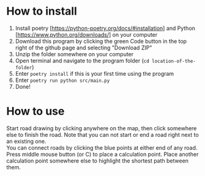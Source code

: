 # How to install

1. Install poetry [https://python-poetry.org/docs/#installation] and Python [https://www.python.org/downloads/] on your computer
2. Download this program by clicking the green Code button in the top right of the github page and selecting "Download ZIP"
3. Unzip the folder somewhere on your computer
4. Open terminal and navigate to the program folder (`cd location-of-the-folder`)
5. Enter `poetry install` if this is your first time using the program
6. Enter `poetry run python src/main.py`
7. Done!

# How to use

Start road drawing by clicking anywhere on the map, then click somewhere else to finish the road. Note that you can not start or end a road right next to an existing one. \
You can connect roads by clicking the blue points at either end of any road. \
Press middle mouse button (or C) to place a calculation point. Place another calculation point somewhere else to highlight the shortest path between them.